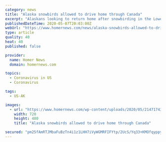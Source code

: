 ```yaml
---
category: news
title: "Alaska snowbirds allowed to drive home through Canada"
excerpt: "Alaskans looking to return home after snowbirding in the Lower 48 will be allowed to travel through Canada, despite the fact that the country closed its borders to nonessential travel."
publishedDateTime: 2020-05-07T20:03:00Z
webUrl: "https://www.homernews.com/news/alaska-snowbirds-allowed-to-drive-home-through-canada/"
type: article
quality: 40
heat: 40
published: false

provider:
  name: Homer News
  domain: homernews.com

topics:
  - Coronavirus in US
  - Coronavirus

tags:
  - US-AK

images:
  - url: "https://www.homernews.com/wp-content/uploads/2020/05/21471743_web1_39442398_2048538331832495_4726837201189470208_n.jpg"
    width: 720
    height: 480
    title: "Alaska snowbirds allowed to drive home through Canada"

secured: "pm25fAmRTJMbaFuBzTn4i1z1LHH7iVyWGMRFIFYtp/2UcS/Yq33+KMOfqyppyRA89zItoeZ7pbf5qPxm5igZJxPi9eX7FFZs54YFk7ch1bcBWOPCkzGEZHd3zTLC1DtZj0Wx6zp/CtslFsehFxcBmbDYz7OxmbYXZwn0X9cOSt8mfr83s/mCVDeFEqTD7eZRgY/YYasZyq5li+6iZ1I94UDgW3faX9Zbkscd/9i30l4D7b7BEzx3zRh58ZZBsh8YBqW8+lQQ+8PtzMUo05bizj1YLkCvDrghAlRdLJ53mtRqrNaPHXLniJguaXeyi82V;wGAN7cioq8pIRGr5wFf7ag=="
---
```


